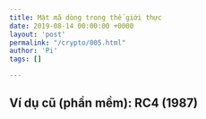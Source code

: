 ```yaml
---
title: Mật mã dòng trong thế giới thực
date: 2019-08-14 00:00:00 +0000
layout: 'post'
permalink: "/crypto/005.html"
author: 'Pi'
tags: []

---
```

## Ví dụ cũ (phần mềm): RC4 (1987)

